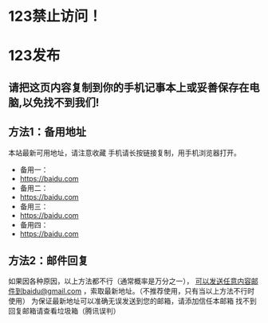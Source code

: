 123禁止访问！
==================
123发布
======================
请把这页内容复制到你的手机记事本上或妥善保存在电脑,以免找不到我们!
-------------------------
方法1：备用地址
-------------------------
本站最新可用地址，请注意收藏
手机请长按链接复制，用手机浏览器打开。

* 备用一：
* https://baidu.com
* 备用二：
* https://baidu.com
* 备用三：
* https://baidu.com
* 备用四：
* https://baidu.com

方法2：邮件回复
---------------
如果因各种原因，以上方法都不行（通常概率是万分之一），
可以发送任意内容邮件到baidu@gmail.com
，索取最新地址。（不推荐使用，只有当以上方法不行时使用）
为保证最新地址可以准确无误发送到您的邮箱，请添加信任本邮箱
找不到回复邮箱请查看垃圾箱（腾讯误判）



